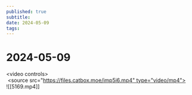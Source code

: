 ```yaml
---
published: true
subtitle: 
date: 2024-05-09
tags: 
---
```


# 2024-05-09 

<video controls>  
 <source src="https://files.catbox.moe/imp5i6.mp4" type="video/mp4">  
</video>
![[5169.mp4]]